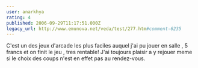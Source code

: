 ```yaml
---
user: anarkhya
rating: 4
published: 2006-09-29T11:17:51.000Z
legacy_url: http://www.emunova.net/veda/test/277.htm#comment-6235
---
```

C'est un des jeux d'arcade les plus faciles auquel j'ai pu jouer en salle , 5 francs et on finit le jeu , tres rentable!
J'ai toujours plaisir a y rejouer meme si le choix des coups n'est en effet pas au rendez-vous.